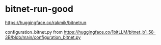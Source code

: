 # bitnet-run-good











https://huggingface.co/rakmik/bitnetrun

configuration_bitnet.py
from
https://huggingface.co/1bitLLM/bitnet_b1_58-3B/blob/main/configuration_bitnet.py










